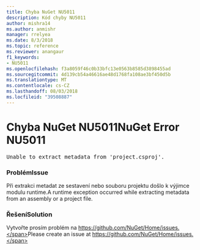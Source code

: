 ```yaml
---
title: Chyba NuGet NU5011
description: Kód chyby NU5011
author: mishra14
ms.author: anmishr
manager: rrelyea
ms.date: 8/3/2018
ms.topic: reference
ms.reviewer: anangaur
f1_keywords:
- NU5011
ms.openlocfilehash: f3a8059f46c0b33bfc13e0563b8585d3898455ad
ms.sourcegitcommit: 4d139cb54a46616ae48d1768fa108ae3bf450d5b
ms.translationtype: MT
ms.contentlocale: cs-CZ
ms.lasthandoff: 08/03/2018
ms.locfileid: "39508887"
---
```

# <a name="nuget-error-nu5011"></a><span data-ttu-id="143e2-103">Chyba NuGet NU5011</span><span class="sxs-lookup"><span data-stu-id="143e2-103">NuGet Error NU5011</span></span>
<pre>Unable to extract metadata from 'project.csproj'.</pre>

### <a name="issue"></a><span data-ttu-id="143e2-104">Problém</span><span class="sxs-lookup"><span data-stu-id="143e2-104">Issue</span></span>

<span data-ttu-id="143e2-105">Při extrakci metadat ze sestavení nebo souboru projektu došlo k výjimce modulu runtime.</span><span class="sxs-lookup"><span data-stu-id="143e2-105">A runtime exception occurred while extracting metadata from an assembly or a project file.</span></span>


### <a name="solution"></a><span data-ttu-id="143e2-106">Řešení</span><span class="sxs-lookup"><span data-stu-id="143e2-106">Solution</span></span>

<span data-ttu-id="143e2-107">Vytvořte prosím problém na https://github.com/NuGet/Home/issues.</span><span class="sxs-lookup"><span data-stu-id="143e2-107">Please create an issue at https://github.com/NuGet/Home/issues.</span></span>

